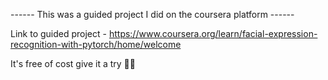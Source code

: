 ------ This was a guided project I did on the coursera platform ------

Link to guided project - https://www.coursera.org/learn/facial-expression-recognition-with-pytorch/home/welcome

It's free of cost give it a try ✌🏻

